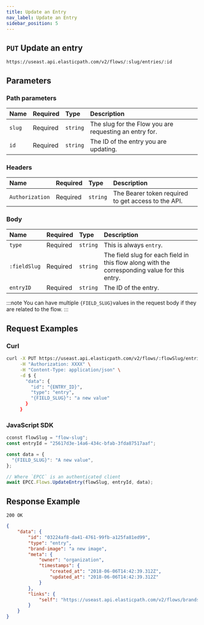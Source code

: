 ```yaml
---
title: Update an Entry
nav_label: Update an Entry
sidebar_position: 5
---
```


## `PUT` Update an entry

```http
https://useast.api.elasticpath.com/v2/flows/:slug/entries/:id
```

## Parameters

### Path parameters

| Name   | Required | Type     | Description                                   |
|:-------|:---------|:---------|:----------------------------------------------|
| `slug` | Required | `string` | The slug for the Flow you are requesting an entry for. |
| `id`   | Required | `string` | The ID of the entry you are updating.         |

### Headers

| Name            | Required | Type     | Description                          |
|:----------------|:---------|:---------|:-------------------------------------|
| `Authorization` | Required | `string` | The Bearer token required to get access to the API. |

### Body

| Name         | Required | Type     | Description                             |
|:-------------|:---------|:---------|:----------------------------------------|
| `type`       | Required | `string` | This is always `entry`.                 |
| `:fieldSlug` | Required | `string` | The field slug for each field in this flow along with the corresponding value for this entry. |
| `entryID`    | Required | `string` | The ID of the entry.                    |

:::note
You can have multiple `{FIELD_SLUG}`values in the request body if they are related to the flow.
:::

## Request Examples

### Curl

```bash
curl -X PUT https://useast.api.elasticpath.com/v2/flows/:flowSlug/entries/:entryId \
     -H "Authorization: XXXX" \
     -H "Content-Type: application/json" \
     -d $ {
       "data": {
         "id": "{ENTRY_ID}",
         "type": "entry",
         "{FIELD_SLUG}": "a new value"
       }
     }
```

### JavaScript SDK

```javascript
cconst flowSlug = "flow-slug";
const entryId = "25617d3e-14a6-434c-bfab-3fda87517aaf";

const data = {
  "{FIELD_SLUG}": "A new value",
};

// Where `EPCC` is an authenticated client
await EPCC.Flows.UpdateEntry(flowSlug, entryId, data);
```

## Response Example

`200 OK`

```json
{
    "data": {
        "id": "03224af8-da41-4761-99fb-a125fa81ed99",
        "type": "entry",
        "brand-image": "a new image",
        "meta": {
            "owner": "organization",
            "timestamps": {
                "created_at": "2018-06-06T14:42:39.312Z",
                "updated_at": "2018-06-06T14:42:39.312Z"
            }
        },
        "links": {
            "self": "https://useast.api.elasticpath.com/v2/flows/brands/entries/03224af8-da41-4761-99fb-a125fa81ed99"
        }
    }
}
```
